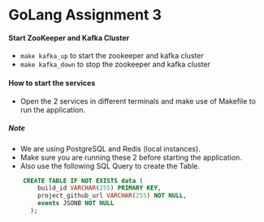 # GoLang Assignment 3



#### Start ZooKeeper and Kafka Cluster
- `make kafka_up` to start the zookeeper and kafka cluster
- `make kafka_down` to stop the zookeeper and kafka cluster


#### How to start the services
- Open the 2 services in different terminals and make use of Makefile to run the application.

##### Note
- We are using PostgreSQL and Redis (local instances).
- Make sure you are running these 2 before starting the application.
- Also use the following SQL Query to create the Table.
```SQL
    CREATE TABLE IF NOT EXISTS data (
		build_id VARCHAR(255) PRIMARY KEY,
		project_github_url VARCHAR(255) NOT NULL,
		events JSONB NOT NULL
	  );
```